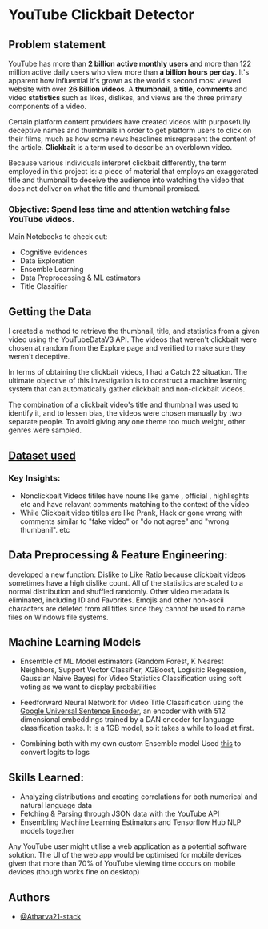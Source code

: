 # YouTube Clickbait Detector


## Problem statement

YouTube has more than **2 billion active monthly users** and more than 122 million active daily users who view more than **a billion hours per day**. It's apparent how influential it's grown as the world's second most viewed website with over **26 Billion videos**. A **thumbnail**, a **title**, **comments** and video **statistics** such as likes, dislikes, and views are the three primary components of a video.

Certain platform content providers have created videos with purposefully deceptive names and thumbnails in order to get platform users to click on their films, much as how some news headlines misrepresent the content of the article. **Clickbait** is a term used to describe an overblown video.

Because various individuals interpret clickbait differently, the term employed in this project is: a piece of material that employs an exaggerated title and thumbnail to deceive the audience into watching the video that does not deliver on what the title and thumbnail promised.

### Objective: Spend less time and attention watching false YouTube videos.

Main Notebooks to check out:
* Cognitive evidences
* Data Exploration
* Ensemble Learning
* Data Preprocessing & ML estimators
* Title Classifier



## Getting the Data


I created a method to retrieve the thumbnail, title, and statistics from a given video using the YouTubeDataV3 API. The videos that weren't clickbait were chosen at random from the Explore page and verified to make sure they weren't deceptive.

In terms of obtaining the clickbait videos, I had a Catch 22 situation. The ultimate objective of this investigation is to construct a machine learning system that can automatically gather clickbait and non-clickbait videos.

The combination of a clickbait video's title and thumbnail was used to identify it, and to lessen bias, the videos were chosen manually by two separate people. To avoid giving any one theme too much weight, other genres were sampled.

## [Dataset used](https://www.kaggle.com/thelazyaz/youtube-clickbait-classification)


### Key Insights:

 * Nonclickbait Videos titiles have nouns like game , official , highlisghts etc and have relavant comments matching to the context of the video
* While Clickbait video titiles are like Prank, Hack or gone wrong with comments similar to "fake video" or "do not agree"  and "wrong thumbanil". etc

## Data Preprocessing & Feature Engineering:

developed a new function: Dislike to Like Ratio because clickbait videos sometimes have a high dislike count. All of the statistics are scaled to a normal distribution and shuffled randomly. Other video metadata is eliminated, including ID and Favorites. Emojis and other non-ascii characters are deleted from all titles since they cannot be used to name files on Windows file systems.


## Machine Learning Models

- Ensemble of ML Model estimators (Random Forest, K Nearest Neighbors, Support Vector Classifier, XGBoost, Logisitic Regression, Gaussian Naive Bayes) for Video Statistics Classification using soft voting as we want to display probabilities
- Feedforward Neural Network for Video Title Classification using the [Google Universal Sentence Encoder](  https://tfhub.dev/google/universal-sentence-encoder/4), an encoder with with 512 dimensional embeddings trained by a DAN encoder for language classification tasks. It is a 1GB model, so it takes a while to load at first.


- Combining both with my own custom Ensemble model
Used [this](https://www.montana.edu/rotella/documents/502/Prob_odds_log-odds.pdf) to convert logits to logs

## Skills Learned:
- Analyzing distributions and creating correlations for both numerical and natural language data
- Fetching & Parsing through JSON data with the YouTube API
- Ensembling Machine Learning Estimators and Tensorflow Hub NLP models together

Any YouTube user might utilise a web application as a potential software solution. The UI of the web app would be optimised for mobile devices given that more than 70% of YouTube viewing time occurs on mobile devices (though works fine on desktop)


## Authors

- [@Atharva21-stack](https://www.github.com/atharva21-stack)

